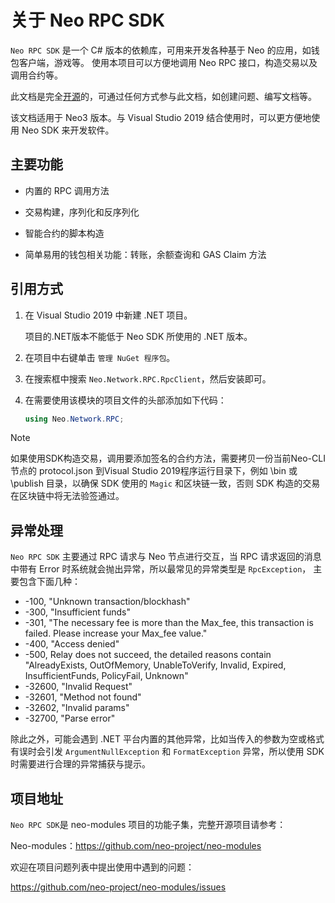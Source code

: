 # 关于 Neo RPC SDK

`Neo RPC SDK` 是一个 C# 版本的依赖库，可用来开发各种基于 Neo 的应用，如钱包客户端，游戏等。 使用本项目可以方便地调用 Neo RPC 接口，构造交易以及调用合约等。

此文档是完全[开源](https://github.com/neo-project/docs)的，可通过任何方式参与此文档，如创建问题、编写文档等。

该文档适用于 Neo3 版本。与 Visual Studio 2019 结合使用时，可以更方便地使用 Neo SDK 来开发软件。 

## 主要功能

- 内置的 RPC 调用方法

- 交易构建，序列化和反序列化

- 智能合约的脚本构造

- 简单易用的钱包相关功能：转账，余额查询和 GAS Claim 方法


## 引用方式

1. 在 Visual Studio 2019 中新建 .NET 项目。

   项目的.NET版本不能低于 Neo SDK 所使用的 .NET 版本。

2. 在项目中右键单击 `管理 NuGet 程序包`。

3. 在搜索框中搜索  `Neo.Network.RPC.RpcClient`，然后安装即可。

4. 在需要使用该模块的项目文件的头部添加如下代码：

   ```c#
   using Neo.Network.RPC;
   ```


> [!Note]
>
> 如果使用SDK构造交易，调用要添加签名的合约方法，需要拷贝一份当前Neo-CLI节点的 protocol.json 到Visual Studio 2019程序运行目录下，例如 \bin 或 \publish 目录，以确保 SDK 使用的 `Magic` 和区块链一致，否则 SDK 构造的交易在区块链中将无法验签通过。

## 异常处理

`Neo RPC SDK` 主要通过 RPC 请求与 Neo 节点进行交互，当 RPC 请求返回的消息中带有 Error 时系统就会抛出异常，所以最常见的异常类型是 `RpcException`， 主要包含下面几种：

- -100, "Unknown transaction/blockhash"
- -300, "Insufficient funds"
- -301, "The necessary fee is more than the Max_fee, this transaction is failed. Please increase your Max_fee value."
- -400, "Access denied"
- -500, Relay does not succeed, the detailed reasons contain "AlreadyExists, OutOfMemory, UnableToVerify, Invalid, Expired, InsufficientFunds, PolicyFail, Unknown"
- -32600, "Invalid Request"
- -32601, "Method not found"
- -32602, "Invalid params"
- -32700, "Parse error"

除此之外，可能会遇到 .NET 平台内置的其他异常，比如当传入的参数为空或格式有误时会引发 `ArgumentNullException` 和 `FormatException` 异常，所以使用 SDK 时需要进行合理的异常捕获与提示。

## 项目地址

`Neo RPC SDK`是 neo-modules 项目的功能子集，完整开源项目请参考：

Neo-modules：https://github.com/neo-project/neo-modules

欢迎在项目问题列表中提出使用中遇到的问题：

https://github.com/neo-project/neo-modules/issues



